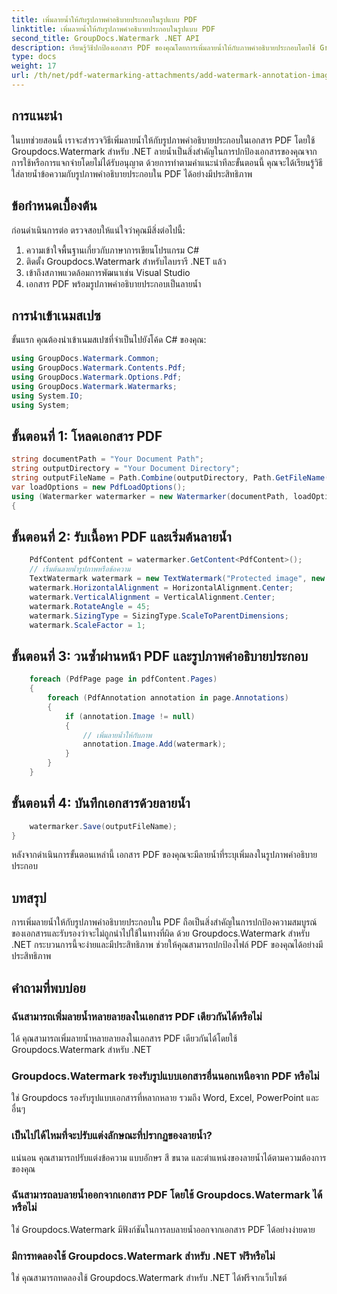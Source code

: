 ```yaml
---
title: เพิ่มลายน้ำให้กับรูปภาพคำอธิบายประกอบในรูปแบบ PDF
linktitle: เพิ่มลายน้ำให้กับรูปภาพคำอธิบายประกอบในรูปแบบ PDF
second_title: GroupDocs.Watermark .NET API
description: เรียนรู้วิธีปกป้องเอกสาร PDF ของคุณโดยการเพิ่มลายน้ำให้กับภาพคำอธิบายประกอบโดยใช้ Groupdocs.Watermark สำหรับ .NET
type: docs
weight: 17
url: /th/net/pdf-watermarking-attachments/add-watermark-annotation-images-pdf/
---
```

## การแนะนำ
ในบทช่วยสอนนี้ เราจะสำรวจวิธีเพิ่มลายน้ำให้กับรูปภาพคำอธิบายประกอบในเอกสาร PDF โดยใช้ Groupdocs.Watermark สำหรับ .NET ลายน้ำเป็นสิ่งสำคัญในการปกป้องเอกสารของคุณจากการใช้หรือการแจกจ่ายโดยไม่ได้รับอนุญาต ด้วยการทำตามคำแนะนำทีละขั้นตอนนี้ คุณจะได้เรียนรู้วิธีใส่ลายน้ำข้อความกับรูปภาพคำอธิบายประกอบใน PDF ได้อย่างมีประสิทธิภาพ
## ข้อกำหนดเบื้องต้น
ก่อนดำเนินการต่อ ตรวจสอบให้แน่ใจว่าคุณมีสิ่งต่อไปนี้:
1. ความเข้าใจพื้นฐานเกี่ยวกับภาษาการเขียนโปรแกรม C#
2. ติดตั้ง Groupdocs.Watermark สำหรับไลบรารี .NET แล้ว
3. เข้าถึงสภาพแวดล้อมการพัฒนาเช่น Visual Studio
4. เอกสาร PDF พร้อมรูปภาพคำอธิบายประกอบเป็นลายน้ำ

## การนำเข้าเนมสเปซ
ขั้นแรก คุณต้องนำเข้าเนมสเปซที่จำเป็นไปยังโค้ด C# ของคุณ:
```csharp
using GroupDocs.Watermark.Common;
using GroupDocs.Watermark.Contents.Pdf;
using GroupDocs.Watermark.Options.Pdf;
using GroupDocs.Watermark.Watermarks;
using System.IO;
using System;
```
## ขั้นตอนที่ 1: โหลดเอกสาร PDF
```csharp
string documentPath = "Your Document Path";
string outputDirectory = "Your Document Directory";
string outputFileName = Path.Combine(outputDirectory, Path.GetFileName(documentPath));
var loadOptions = new PdfLoadOptions();
using (Watermarker watermarker = new Watermarker(documentPath, loadOptions))
{
```
## ขั้นตอนที่ 2: รับเนื้อหา PDF และเริ่มต้นลายน้ำ
```csharp
    PdfContent pdfContent = watermarker.GetContent<PdfContent>();
    // เริ่มต้นลายน้ำรูปภาพหรือข้อความ
    TextWatermark watermark = new TextWatermark("Protected image", new Font("Arial", 8));
    watermark.HorizontalAlignment = HorizontalAlignment.Center;
    watermark.VerticalAlignment = VerticalAlignment.Center;
    watermark.RotateAngle = 45;
    watermark.SizingType = SizingType.ScaleToParentDimensions;
    watermark.ScaleFactor = 1;
```
## ขั้นตอนที่ 3: วนซ้ำผ่านหน้า PDF และรูปภาพคำอธิบายประกอบ
```csharp
    foreach (PdfPage page in pdfContent.Pages)
    {
        foreach (PdfAnnotation annotation in page.Annotations)
        {
            if (annotation.Image != null)
            {
                // เพิ่มลายน้ำให้กับภาพ
                annotation.Image.Add(watermark);
            }
        }
    }
```
## ขั้นตอนที่ 4: บันทึกเอกสารด้วยลายน้ำ
```csharp
    watermarker.Save(outputFileName);
}
```
หลังจากดำเนินการขั้นตอนเหล่านี้ เอกสาร PDF ของคุณจะมีลายน้ำที่ระบุเพิ่มลงในรูปภาพคำอธิบายประกอบ

## บทสรุป
การเพิ่มลายน้ำให้กับรูปภาพคำอธิบายประกอบใน PDF ถือเป็นสิ่งสำคัญในการปกป้องความสมบูรณ์ของเอกสารและรับรองว่าจะไม่ถูกนำไปใช้ในทางที่ผิด ด้วย Groupdocs.Watermark สำหรับ .NET กระบวนการนี้จะง่ายและมีประสิทธิภาพ ช่วยให้คุณสามารถปกป้องไฟล์ PDF ของคุณได้อย่างมีประสิทธิภาพ
## คำถามที่พบบ่อย
### ฉันสามารถเพิ่มลายน้ำหลายลายลงในเอกสาร PDF เดียวกันได้หรือไม่
ได้ คุณสามารถเพิ่มลายน้ำหลายลายลงในเอกสาร PDF เดียวกันได้โดยใช้ Groupdocs.Watermark สำหรับ .NET
### Groupdocs.Watermark รองรับรูปแบบเอกสารอื่นนอกเหนือจาก PDF หรือไม่
ใช่ Groupdocs รองรับรูปแบบเอกสารที่หลากหลาย รวมถึง Word, Excel, PowerPoint และอื่นๆ
### เป็นไปได้ไหมที่จะปรับแต่งลักษณะที่ปรากฏของลายน้ำ?
แน่นอน คุณสามารถปรับแต่งข้อความ แบบอักษร สี ขนาด และตำแหน่งของลายน้ำได้ตามความต้องการของคุณ
### ฉันสามารถลบลายน้ำออกจากเอกสาร PDF โดยใช้ Groupdocs.Watermark ได้หรือไม่
ใช่ Groupdocs.Watermark มีฟังก์ชันในการลบลายน้ำออกจากเอกสาร PDF ได้อย่างง่ายดาย
### มีการทดลองใช้ Groupdocs.Watermark สำหรับ .NET ฟรีหรือไม่
ใช่ คุณสามารถทดลองใช้ Groupdocs.Watermark สำหรับ .NET ได้ฟรีจากเว็บไซต์